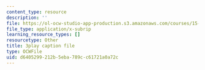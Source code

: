 ```yaml
---
content_type: resource
description: ''
file: https://ol-ocw-studio-app-production.s3.amazonaws.com/courses/15-879-research-seminar-in-system-dynamics-spring-2014/d6405299212b5eba789cc61721a0a72c_pPqI5LbC96Y.srt
file_type: application/x-subrip
learning_resource_types: []
resourcetype: Other
title: 3play caption file
type: OCWFile
uid: d6405299-212b-5eba-789c-c61721a0a72c
---
```

